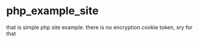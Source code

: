 # php_example_site
that is simple php site example. there is no encryption cookie token, sry for that
